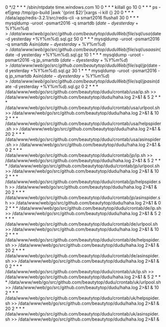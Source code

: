 0 */2 * * * /sbin/ntpdate time.windows.com
10 0 * * * killall go
10 0 * * * ps -ef|grep /tmp/go-build |awk '{print $2}'|xargs -i kill {}
20 0 * * * /data/app/redis-3.2.1/src/redis-cli -a smart2016 flushall
30 0 * * * mysqldump -uroot -psmart2016 -q smartdb $(date -d yesterday +\%Y\%m\%d) > /data/www/web/go/src/github.com/beautytop/duduWeb/file/sql/usa$(date -d yesterday +\%Y\%m\%d).sql.gz
50 0 * * * mysqldump -uroot -psmart2016 -q smartdb Asin$(date -d yesterday +\%Y\%m\%d) > /data/www/web/go/src/github.com/beautytop/duduWeb/file/sql/usaasin$(date -d yesterday +\%Y\%m\%d).sql.gz
10 1 * * * mysqldump -uroot -psmart2016 -q jp_smartdb $(date -d yesterday +\%Y\%m\%d) > /data/www/web/go/src/github.com/beautytop/duduWeb/file/sql/jp$(date -d yesterday +\%Y\%m\%d).sql.gz
30 1 * * * mysqldump -uroot -psmart2016 -q jp_smartdb Asin$(date -d yesterday +\%Y\%m\%d) > /data/www/web/go/src/github.com/beautytop/duduWeb/file/sql/jpasin$(date -d yesterday +\%Y\%m\%d).sql.gz
0 2 * * * /data/www/web/go/src/github.com/beautytop/dudu/crontab/usa/ip.sh  >> /data/www/web/go/src/github.com/beautytop/dudu/haha.log 2>&1 &
5 2 * * * /data/www/web/go/src/github.com/beautytop/dudu/crontab/usa/urlpool.sh  >> /data/www/web/go/src/github.com/beautytop/dudu/haha.log 2>&1 &
10 2 * * * /data/www/web/go/src/github.com/beautytop/dudu/crontab/usa/helpspider.sh  >> /data/www/web/go/src/github.com/beautytop/dudu/haha.log 2>&1 &
20 2 * * * /data/www/web/go/src/github.com/beautytop/dudu/crontab/usa/asinspider.sh  >> /data/www/web/go/src/github.com/beautytop/dudu/haha.log 2>&1 &
0 2 * * * /data/www/web/go/src/github.com/beautytop/dudu/crontab/jp/ip.sh  >> /data/www/web/go/src/github.com/beautytop/dudu/haha.log 2>&1 &
5 2 * * * /data/www/web/go/src/github.com/beautytop/dudu/crontab/jp/urlpool.sh  >> /data/www/web/go/src/github.com/beautytop/dudu/haha.log 2>&1 &
10 2 * * * /data/www/web/go/src/github.com/beautytop/dudu/crontab/jp/helpspider.sh  >> /data/www/web/go/src/github.com/beautytop/dudu/haha.log 2>&1 &
20 2 * * * /data/www/web/go/src/github.com/beautytop/dudu/crontab/jp/asinspider.sh  >> /data/www/web/go/src/github.com/beautytop/dudu/haha.log 2>&1 &
0 2 * * * /data/www/web/go/src/github.com/beautytop/dudu/crontab/de/ip.sh  >> /data/www/web/go/src/github.com/beautytop/dudu/haha.log 2>&1 &
5 2 * * * /data/www/web/go/src/github.com/beautytop/dudu/crontab/de/urlpool.sh  >> /data/www/web/go/src/github.com/beautytop/dudu/haha.log 2>&1 &
10 2 * * * /data/www/web/go/src/github.com/beautytop/dudu/crontab/de/helpspider.sh  >> /data/www/web/go/src/github.com/beautytop/dudu/haha.log 2>&1 &
20 2 * * * /data/www/web/go/src/github.com/beautytop/dudu/crontab/de/asinspider.sh  >> /data/www/web/go/src/github.com/beautytop/dudu/haha.log 2>&1 &
0 2 * * * /data/www/web/go/src/github.com/beautytop/dudu/crontab/uk/ip.sh  >> /data/www/web/go/src/github.com/beautytop/dudu/haha.log 2>&1 &
5 2 * * * /data/www/web/go/src/github.com/beautytop/dudu/crontab/uk/urlpool.sh  >> /data/www/web/go/src/github.com/beautytop/dudu/haha.log 2>&1 &
10 2 * * * /data/www/web/go/src/github.com/beautytop/dudu/crontab/uk/helpspider.sh  >> /data/www/web/go/src/github.com/beautytop/dudu/haha.log 2>&1 &
20 2 * * * /data/www/web/go/src/github.com/beautytop/dudu/crontab/uk/asinspider.sh  >> /data/www/web/go/src/github.com/beautytop/dudu/haha.log 2>&1 &
